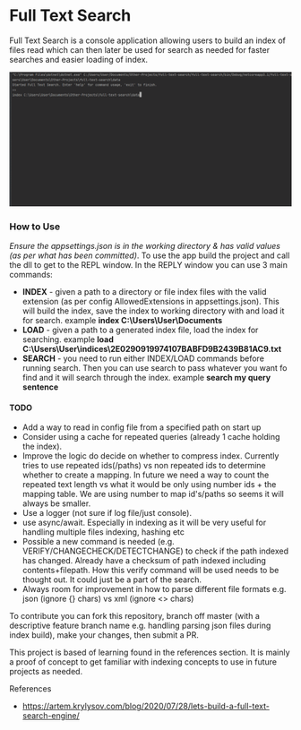# Full Text Search

Full Text Search is a console application allowing users to build an index of files read
which can then later be used for search as needed for faster searches and easier loading of index. 

![Demo Gif](git-resources/full-text-search-demo.gif?raw=true "Full Text Search Demo")

### How to Use
*Ensure the appsettings.json is in the working directory & has valid values (as per what has been committed)*.
To use the app build the project and call the dll to get to the REPL window.
In the REPLY window you can use 3 main commands:
 - **INDEX** - given a path to a directory or file index files with the valid extension (as per config AllowedExtensions in appsettings.json).
 This will build the index, save the index to working directory with and load it for search.
  example **index C:\Users\User\Documents**
 - **LOAD** - given a path to a generated index file, load the index for searching.
  example **load C:\Users\User\indices\2E0290919974107BABFD9B2439B81AC9.txt**
 - **SEARCH** - you need to run either INDEX/LOAD commands before running search. 
 Then you can use search to pass whatever you want fo find and it will search through the index.
 example **search my query sentence**
 
 
#### TODO
 - Add a way to read in config file from a specified path on start up
 - Consider using a cache for repeated queries (already 1 cache holding the index).
 - Improve the logic do decide on whether to compress index. Currently tries to use 
  repeated ids(/paths) vs non repeated ids to determine whether to create a mapping.
  In future we need a way to count the repeated text length vs what it would be only 
  using number ids + the mapping table. We are using number to map id's/paths so seems 
  it will always be smaller.
 - Use a logger (not sure if log file/just console).
 - use async/await. Especially in indexing as it will be very useful for handling
  multiple files indexing, hashing etc
 - Possible a new command is needed (e.g. VERIFY/CHANGECHECK/DETECTCHANGE) to check if the path indexed has changed. Already
  have a checksum of path indexed including contents+filepath. How this verify command
  will be used needs to be thought out. It could just be a part of the search.
 - Always room for improvement in how to parse different file formats e.g. json (ignore {} chars) vs xml (ignore <> chars)
 
 To contribute you can fork this repository, branch off master (with a descriptive feature branch name e.g. handling parsing json files during index build), make your changes, then submit a PR.

This project is based of learning found in the references section. It is mainly a 
proof of concept to get familiar with indexing concepts to use in future projects as needed.

References

- https://artem.krylysov.com/blog/2020/07/28/lets-build-a-full-text-search-engine/